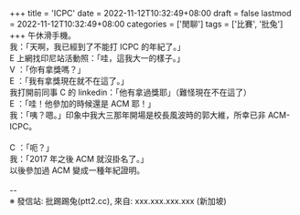 +++
title = 'ICPC'
date = 2022-11-12T10:32:49+08:00
draft = false
lastmod = 2022-11-12T10:32:49+08:00
categories = ['閒聊']
tags = ['比賽', '批兔']
+++
午休滑手機。<br>
我：「天啊，我已經到了不能打 ICPC 的年紀了。」<br>
E 上網找印尼站活動照：「哇，這我大一的樣子。」<br>
V ：「你有拿獎嗎？」<br>
E ：「我有拿獎現在就不在這了。」<br>
我打開前同事 C 的 linkedin：「他有拿過獎耶」（難怪現在不在這了）<br>
E ：「哇！他參加的時候還是 ACM 耶！」<br>
我：「咦？嗯。」印象中我大三那年開場是校長風波時的郭大維，所幸已非 ACM-ICPC。<br>
<br>
C ：「呃？」<br>
我：「2017 年之後 ACM 就沒掛名了。」<br>
以後參加過 ACM 變成一種年紀證明。<br>
<br>
--<br>
※ 發信站: 批踢踢兔(ptt2.cc), 來自: xxx.xxx.xxx.xxx (新加坡)<br>
